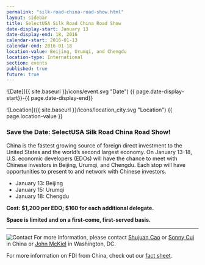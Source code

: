 ```yaml
---
permalink: "silk-road-china-road-show.html"
layout: sidebar
title: SelectUSA Silk Road China Road Show
date-display-start: January 13
date-display-end: 18, 2016
calendar-start: 2016-01-13
calendar-end: 2016-01-18
location-value: Beijing, Urumqi, and Chengdu
location-type: International
section: events
published: true
future: true
---
```



![Date]({{ site.baseurl }}/icons/event.svg "Date") {{ page.date-display-start}}-{{ page.date-display-end}}

![Location]({{ site.baseurl }}/icons/location_city.svg "Location") {{ page.location-value }}

### Save the Date: SelectUSA Silk Road China Road Show!

China is the fastest growing source of foreign direct investment to the United States and the world’s second largest economy. On January 13-18, U.S. economic developers (EDOs) will have the chance to meet with Chinese investors in Beijing, Urumqi, and Chengdu. Each stop will have opportunities to present to and network with Chinese investors.

  * January 13: Beijing
  * January 15: Urumqi
  * January 18: Chengdu

**Cost: $1,200 per EDO; $160 for each additional delegate.**

**Space is limited and on a first-come, first-served basis.**

---

![Contact](https://google.github.io/material-design-icons/action/svg/design/ic_question_answer_24px.svg "Contact") For more information, please contact [Shujuan Cao](mailto:Shujuan.cao@trade.gov) or [Sonny Cui](mailto:Cui.shiyang@trade.gov) in China or [John McKiel](mailto:john.m,ckiel@trade.gov) in Washington, DC.

For more information on FDI from China, check out our [fact sheet](http://selectusa.commerce.gov/country-fact-sheets/2015-09-10%20China%20Fact%20Sheet.pdf).
